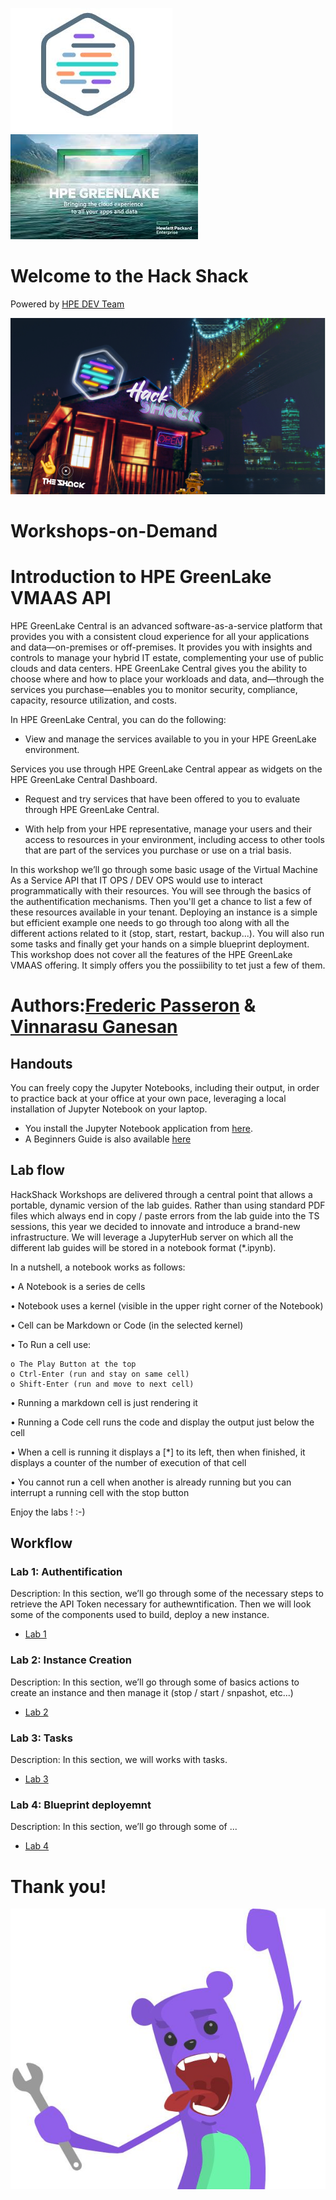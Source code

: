 ![HPEDEVlogo](Pictures/hpedevlogo-NB.JPG)       ![GreenLake](Pictures/greenlake.jpg)

# Welcome to the Hack Shack
Powered by [HPE DEV Team](https://hpedev.io)

<p align="center">
  <img src="Pictures/hackshackdisco.png">
  
</p>

# Workshops-on-Demand

# Introduction to HPE GreenLake VMAAS API
HPE GreenLake Central is an advanced software-as-a-service platform that provides you with a consistent cloud experience for all your applications and data—on-premises or off-premises. It provides you with insights and controls to manage your hybrid IT estate, complementing your use of public clouds and data centers. HPE GreenLake Central gives you the ability to choose where and how to place your workloads and data, and—through the services you purchase—enables you to monitor security, compliance, capacity, resource utilization, and costs.

In HPE GreenLake Central, you can do the following:

- View and manage the services available to you in your HPE GreenLake environment.

Services you use through HPE GreenLake Central appear as widgets on the HPE GreenLake Central Dashboard.

- Request and try services that have been offered to you to evaluate through HPE GreenLake Central.

- With help from your HPE representative, manage your users and their access to resources in your environment, including access to other tools that are part of the services you purchase or use on a trial basis.

In this workshop we’ll go through some basic usage of the Virtual Machine As a Service API that IT OPS / DEV OPS would use to interact programmatically with their resources. You will see through the basics of the authentification mechanisms. Then you'll get a chance to list a few of these resources available in your tenant. Deploying an instance is a simple but efficient example one needs to go through too along with all the different actions related to it (stop, start, restart, backup...). You will also run some tasks and finally get your hands on a simple blueprint deployment. This workshop does not cover all the features of the HPE GreenLake VMAAS offering. It simply offers you the possiibility to tet just a few of them.

# Authors:[Frederic Passeron](mailto:frederic.passeron@hpe.com)    &     [Vinnarasu Ganesan](mailto:vinnarasu.ganesan@hpe.com)

## Handouts
You can freely copy the Jupyter Notebooks, including their output, in order to practice back at your office at your own pace, leveraging a local installation of Jupyter Notebook on your laptop.
- You install the Jupyter Notebook application from [here](https://jupyter.org/install). 
- A Beginners Guide is also available [here](https://jupyter-notebook-beginner-guide.readthedocs.io/en/latest/what_is_jupyter.html)


## Lab flow
HackShack Workshops are delivered through a central point that allows a portable, dynamic version of the lab guides. Rather than using standard PDF files which always end in copy / paste errors from the lab guide into the TS sessions, this year we decided to innovate and introduce a brand-new infrastructure. We will leverage a JupyterHub server on which all the different lab guides will be stored in a notebook format (*.ipynb).

In a nutshell, a notebook works as follows:

• A Notebook is a series de cells

• Notebook uses a kernel (visible in the upper right corner of the Notebook)

• Cell can be Markdown or Code (in the selected kernel)

• To Run a cell use:

    o The Play Button at the top
    o Ctrl-Enter (run and stay on same cell)
    o Shift-Enter (run and move to next cell)
    
• Running a markdown cell is just rendering it

• Running a Code cell runs the code and display the output just below the cell

• When a cell is running it displays a [*] to its left, then when finished, it displays a counter of the number of execution of that cell

• You cannot run a cell when another is already running but you can interrupt a running cell with the stop button

Enjoy the labs ! :-)


## Workflow

### Lab 1: Authentification
Description: In this section, we’ll go through some of the necessary steps to retrieve the API Token necessary for authewntification. Then we will look some of the components used to build, deploy a new instance.
* [Lab 1](1-WKSHP-VMAAS-Authentification.ipynb)

### Lab 2: Instance Creation
Description: In this section, we’ll go through some of basics actions to create an instance and then manage it (stop / start / snpashot, etc...)
* [Lab 2](2-WKSHP-WKSHP-VMAAS-Instance.ipynb)

### Lab 3: Tasks
Description: In this section, we will works with tasks.
* [Lab 3](3-WKSHP-WKSHP-VMAAS-Tasks.ipynb)

### Lab 4: Blueprint deployemnt
Description: In this section, we’ll go through some of ...
* [Lab 4](4-WKSHP-WKSHP-VMAAS-Blueprint.ipynb)


# Thank you!
![grommet.JPG](Pictures/grommet.JPG)


```python

```


```python

```
